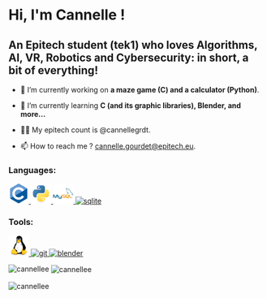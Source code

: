 <h1>Hi, I'm Cannelle !</h1>
<h2>An Epitech student (tek1) who loves Algorithms, AI, VR, Robotics and Cybersecurity: in short, a bit of everything!</h2>

- 🔭 I’m currently working on **a maze game (C) and a calculator (Python)**.

- 🌱 I’m currently learning **C (and its graphic libraries), Blender, and more...**

- 👨‍💻 My epitech count is @cannellegrdt.

- 📫 How to reach me ? cannelle.gourdet@epitech.eu.

<h3 align="left">Languages:</h3>
<p align="left"> <a href="https://www.cprogramming.com/" target="_blank" rel="noreferrer"> <img src="https://raw.githubusercontent.com/devicons/devicon/master/icons/c/c-original.svg" alt="c" width="40" height="40"/> </a>
  <a href="https://www.python.org" target="_blank" rel="noreferrer"> <img src="https://raw.githubusercontent.com/devicons/devicon/master/icons/python/python-original.svg" alt="python" width="40" height="40"/> </a>
  <a href="https://www.mysql.com/" target="_blank" rel="noreferrer"> <img src="https://raw.githubusercontent.com/devicons/devicon/master/icons/mysql/mysql-original-wordmark.svg" alt="mysql" width="40" height="40"/> </a>
  <a href="https://www.sqlite.org/" target="_blank" rel="noreferrer"> <img src="https://www.vectorlogo.zone/logos/sqlite/sqlite-icon.svg" alt="sqlite" width="40" height="40"/> </a> </p>

<h3 align="left">Tools:</h3>
<p align="left"> <a href="https://www.linux.org/" target="_blank" rel="noreferrer"> <img src="https://raw.githubusercontent.com/devicons/devicon/master/icons/linux/linux-original.svg" alt="linux" width="40" height="40"/> </a> <a href="https://git-scm.com/" target="_blank" rel="noreferrer"> <img src="https://www.vectorlogo.zone/logos/git-scm/git-scm-icon.svg" alt="git" width="40" height="40"/> </a> <a href="https://www.blender.org/" target="_blank" rel="noreferrer"> <img src="https://download.blender.org/branding/community/blender_community_badge_white.svg" alt="blender" width="40" height="40"/> </a> </p>
<p><img align="left" src="https://github-readme-stats.vercel.app/api/top-langs?username=cannellee&show_icons=true&locale=en&layout=compact" alt="cannellee" /></p>

<p>&nbsp;<img align="center" src="https://github-readme-stats.vercel.app/api?username=cannellee&show_icons=true&locale=en" alt="cannellee" /></p>

<p><img align="center" src="https://github-readme-streak-stats.herokuapp.com/?user=cannellee&" alt="cannellee" /></p>
